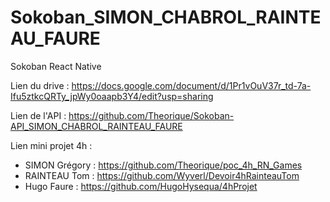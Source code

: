 # Sokoban_SIMON_CHABROL_RAINTEAU_FAURE
Sokoban React Native

Lien du drive : https://docs.google.com/document/d/1Pr1vOuV37r_td-7a-Ifu5ztkcQRTy_jpWy0oaapb3Y4/edit?usp=sharing

Lien de l'API : https://github.com/Theorique/Sokoban-API_SIMON_CHABROL_RAINTEAU_FAURE

Lien mini projet 4h :
  - SIMON Grégory : https://github.com/Theorique/poc_4h_RN_Games
  - RAINTEAU Tom : https://github.com/Wyverl/Devoir4hRainteauTom
  - Hugo Faure : https://github.com/HugoHysequa/4hProjet
